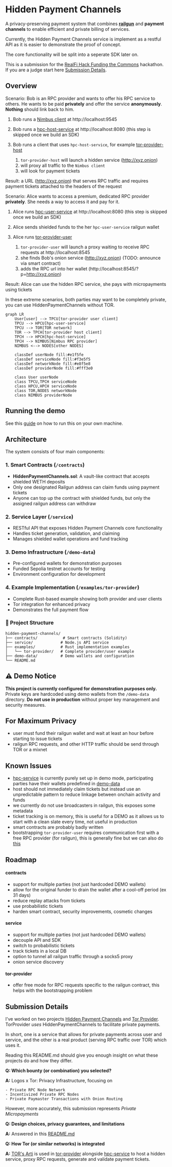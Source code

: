 # Hidden Payment Channels

A privacy-preserving payment system that combines **[railgun](https://github.com/Railgun-Community/wallet)** and **payment channels** to enable efficient and private billing of services.

Currently, the Hidden Payment Channels service is implement as a restful API as it is easier to demonstrate the proof of concept.

The core functionality will be split into a seperate SDK later on.

This is a submission for the [RealFi Hack Funding the Commons](https://realfi-hack.devspot.app/en?activeTab=overview) hackathon.
If you are a judge start here [Submission Details](#submission-details).

## Overview

<!-- insert video -->

Scenario: Bob is an RPC provider and wants to offer his RPC service to others.
He wants to be paid **privately** and offer the service **anonymously**.
**Nothing** should link back to him.

1. Bob runs a [Nimbus client](https://github.com/status-im/nimbus-eth1) at http://localhost:9545
2. Bob runs a [hpc-host-service](./service/) at http://localhost:8080 (this step is skipped once we build an SDK)
3. Bob runs a client that uses `hpc-host-service`, for example [tor-provider-host](./examples/tor-provider/)

   1. `tor-provider-host` will launch a hidden service (http://xyz.onion)
   2. will proxy all traffic to the `Nimbus client`
   3. will look for payment tickets

Result: a URL (http://xyz.onion) that serves RPC traffic and requires payment tickets attached to the headers of the request

Scenario: Alice wants to access a premium, dedicated RPC provider **privately**.
She needs a way to access it and pay for it.

1. Alice runs [hpc-user-service](./service/) at http://localhost:8080 (this step is skipped once we build an SDK)
2. Alice sends shielded funds to the her `hpc-user-service` railgun wallet
3. Alice runs [tor-provider-user](./examples/tor-provider/)

   1. `tor-provider-user` will launch a proxy waiting to receive RPC requests at http://localhost:8545
   2. she finds Bob's onion service (http://xyz.onion) (TODO: announce via smart contract)
   3. adds the RPC url into her wallet (http://localhost:8545/?p=http://xyz.onion)

Result: Alice can use the hidden RPC service, she pays with micropayments using tickets

In these extreme scenarios, both parties may want to be completely private, you can use HiddenPaymentChannels without TOR.

```mermaid
graph LR
    User[user] --> TPCU[tor-provider user client]
    TPCU --> HPCU[hpc-user-service]
    TPCU --> TOR[TOR network]
    TOR --> TPCH[tor-provider host client]
    TPCH --> HPCH[hpc-host-service]
    TPCH --> NIMBUS[Nimbus RPC provider]
    NIMBUS <--> NODES[other NODES]

    classDef userNode fill:#e1f5fe
    classDef serviceNode fill:#f3e5f5
    classDef networkNode fill:#e8f5e8
    classDef providerNode fill:#fff3e0

    class User userNode
    class TPCU,TPCH serviceNode
    class HPCU,HPCH serviceNode
    class TOR,NODES networkNode
    class NIMBUS providerNode
```

## Running the demo

See this [guide](./TRY_IT.md) on how to run this on your own machine.

## Architecture

The system consists of four main components:

### 1. **Smart Contracts** (`/contracts`)

- **HiddenPaymentChannels.sol**: A vault-like contract that accepts shielded WETH deposits
- Only one designated Railgun address can claim funds using payment tickets
- Anyone can top up the contract with shielded funds, but only the assigned railgun address can withdraw

### 2. **Service Layer** (`/service`)

- RESTful API that exposes Hidden Payment Channels core functionality
- Handles ticket generation, validation, and claiming
- Manages shielded wallet operations and fund tracking

### 3. **Demo Infrastructure** (`/demo-data`)

- Pre-configured wallets for demonstration purposes
- Funded Sepolia testnet accounts for testing
- Environment configuration for development

### 4. **Example Implementation** (`/examples/tor-provider`)

- Complete Rust-based example showing both provider and user clients
- Tor integration for enhanced privacy
- Demonstrates the full payment flow

### 📁 Project Structure

```
hidden-payment-channels/
├── contracts/           # Smart contracts (Solidity)
├── service/            # Node.js API service
├── examples/           # Rust implementation examples
│   └── tor-provider/   # Complete provider/user example
├── demo-data/          # Demo wallets and configuration
└── README.md
```

## ⚠️ Demo Notice

**This project is currently configured for demonstration purposes only.** Private keys are hardcoded using demo wallets from the `/demo-data` directory. **Do not use in production** without proper key management and security measures.

## For Maximum Privacy

- user must fund their railgun wallet and wait at least an hour before starting to issue tickets
- railgun RPC requests, and other HTTP traffic should be send through TOR or a mixnet

## Known Issues

- [hpc-service](./service/) is currently purely set up in demo mode, participating parties have their wallets predefined in [demo-data](./demo-data/)
- host should not immediately claim tickets but instead use an unpredictable pattern to reduce linkage between onchain activity and funds
- we currently do not use broadcasters in railgun, this exposes some metadata
- ticket tracking is on memory, this is useful for a DEMO as it allows us to start with a clean slate every time, not useful in production
- smart contracts are probably badly written
- bootstrapping `tor-provider-user` requires communication first with a free RPC provider (for railgun), this is generally fine but we can also do [this](#tor-provider)

## Roadmap

#### contracts

- support for multiple parties (not just hardcoded DEMO wallets)
- allow for the original funder to drain the wallet after a cool-off period (ex 31 days)
- reduce replay attacks from tickets
- use probabilistic tickets
- harden smart contract, security improvements, cosmetic changes

#### service

- support for multiple parties (not just hardcoded DEMO wallets)
- decouple API and SDK
- switch to probabilistic tickets
- track tickets in a local DB
- option to tunnel all railgun traffic through a socks5 proxy
- onion service discovery

#### tor-provider

- offer free mode for RPC requests specific to the railgun contract, this helps with the bootstrapping problem

## Submission Details

I've worked on two projects [Hidden Payment Channels](./service/) and [Tor Provider](./examples/tor-provider/). TorProvider _uses_ HiddenPaymentChannels to facilitate private payments.

In short, one is a service that allows for private payments across user and service, and the other is a real product (serving RPC traffic over TOR) which uses it.

Reading this README.md should give you enough insight on what these projects do and how they differ.

**Q: Which bounty (or combination) you selected?**

**A:** Logos x Tor: Privacy Infrastructure, focusing on

    - Private RPC Node Network
    - Incentivized Private RPC Nodes
    - Private Paymaster Transactions with Onion Routing

However, more accurately, this submission represents _Private Micropayments_

**Q: Design choices, privacy guarantees, and limitations**

**A:** Answered in this [README.md](#overview)

**Q: How Tor (or similar networks) is integrated**

**A:** [TOR's Arti](https://gitlab.torproject.org/tpo/core/arti) is used in [tor-provider](./examples/tor-provider/) alongside [hpc-service](./service/) to host a hidden service, proxy RPC requests, generate and validate payment tickets.
